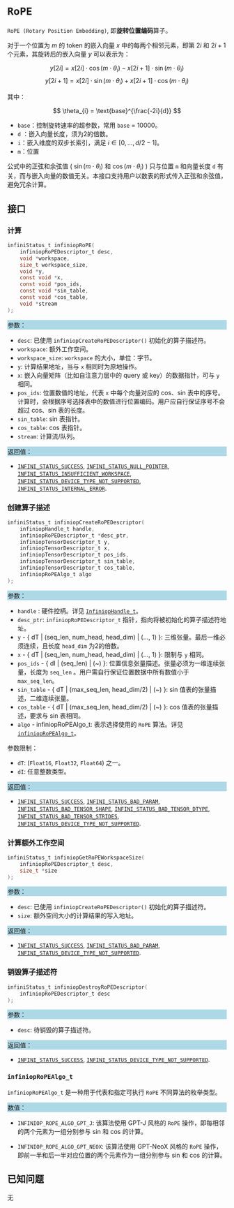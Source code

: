 ﻿
# `RoPE`

`RoPE (Rotary Position Embedding)`, 即**旋转位置编码**算子。

对于一个位置为 $m$ 的 token 的嵌入向量 $x$ 中的每两个相邻元素，即第 $2i$ 和 $2i+1$ 个元素，其旋转后的嵌入向量 $y$ 可以表示为：

  $$
  y[2i] = x[2i] \cdot \cos(m\cdot \theta_i) - x[2i+1] \cdot \sin(m\cdot \theta_i)
  $$
  $$
  y[2i+1] = x[2i] \cdot \sin(m\cdot \theta_i) + x[2i+1] \cdot \cos(m\cdot \theta_i)
  $$

其中：

$$
\theta_{i} = \text{base}^{\frac{-2i}{d}}
$$

- `base`：控制旋转速率的超参数，常用 `base` = 10000。
- `d` ：嵌入向量长度，须为2的倍数。
- `i`：嵌入维度的双步长索引，满足 $i \in [0, ..., d/2 - 1]$。
- `m`：位置

公式中的正弦和余弦值 ( $\sin(m\cdot \theta_i)$ 和 $\cos(m\cdot \theta_i)$ ) 只与位置 `m` 和向量长度 `d` 有关，而与嵌入向量的数值无关。本接口支持用户以数表的形式传入正弦和余弦值，避免冗余计算。

## 接口

### 计算

```c
infiniStatus_t infiniopRoPE(
    infiniopRoPEDescriptor_t desc,
    void *workspace,
    size_t workspace_size,
    void *y,
    const void *x,
    const void *pos_ids,
    const void *sin_table,
    const void *cos_table,
    void *stream
);
```

<div style="background-color: lightblue; padding: 1px;"> 参数： </div>

- `desc`:
  已使用 `infiniopCreateRoPEDescriptor()` 初始化的算子描述符。
- `workspace`:
  额外工作空间。
- `workspace_size`:
  `workspace` 的大小，单位：字节。
- `y`:
  计算结果地址，当与 `x` 相同时为原地操作。
- `x`:
  嵌入向量矩阵（比如自注意力层中的 query 或 key）的数据指针，可与 `y` 相同。
- `pos_ids`:
  位置数值的地址，代表 `x` 中每个向量对应的 cos、sin 表中的序号。计算时，会根据序号选择表中的数值进行位置编码。用户应自行保证序号不会超过 cos、sin 表的长度。
- `sin_table`:
  sin 表指针。
- `cos_table`:
  cos 表指针。
- `stream`:
  计算流/队列。

<div style="background-color: lightblue; padding: 1px;">  返回值：</div>

- [`INFINI_STATUS_SUCCESS`], [`INFINI_STATUS_NULL_POINTER`], [`INFINI_STATUS_INSUFFICIENT_WORKSPACE`], [`INFINI_STATUS_DEVICE_TYPE_NOT_SUPPORTED`], [`INFINI_STATUS_INTERNAL_ERROR`].

### 创建算子描述

```c
infiniStatus_t infiniopCreateRoPEDescriptor(
    infiniopHandle_t handle,
    infiniopRoPEDescriptor_t *desc_ptr,
    infiniopTensorDescriptor_t y,
    infiniopTensorDescriptor_t x,
    infiniopTensorDescriptor_t pos_ids,
    infiniopTensorDescriptor_t sin_table,
    infiniopTensorDescriptor_t cos_table,
    infiniopRoPEAlgo_t algo
);
```

<div style="background-color: lightblue; padding: 1px;"> 参数：</div>

- `handle`
 : 硬件控柄。详见 [`InfiniopHandle_t`]。
- `desc_ptr`:
  `infiniopRoPEDescriptor_t` 指针，指向将被初始化的算子描述符地址。
- `y` - { dT | (seq_len, num_head, head_dim) | (..., 1) }:
  三维张量。最后一维必须连续，且长度 `head_dim` 为2的倍数。
- `x` - { dT | (seq_len, num_head, head_dim) | (..., 1) }:
  限制与 `y` 相同。
- `pos_ids` - { dI | (seq_len) | (~) }:
  位置信息张量描述。张量必须为一维连续张量，长度为 `seq_len` 。用户需自行保证位置数据中所有数值小于 `max_seq_len`。
- `sin_table` - { dT | (max_seq_len, head_dim/2) | (~) }:
  sin 值表的张量描述，二维连续张量。
- `cos_table` - { dT | (max_seq_len, head_dim/2) | (~) }:
  cos 值表的张量描述，要求与 sin 表相同。
- `algo` - infiniopRoPEAlgo_t:
  表示选择使用的 `RoPE` 算法。详见 [`infiniopRoPEAlgo_t`](#infiniopropealgo_t)。

参数限制：

- `dT`:  (`Float16`, `Float32`, `Float64`) 之一。
- `dI`: 任意整数类型。

<div style="background-color: lightblue; padding: 1px;"> 返回值：</div>

- [`INFINI_STATUS_SUCCESS`], [`INFINI_STATUS_BAD_PARAM`],  [`INFINI_STATUS_BAD_TENSOR_SHAPE`], [`INFINI_STATUS_BAD_TENSOR_DTYPE`], [`INFINI_STATUS_BAD_TENSOR_STRIDES`], [`INFINI_STATUS_DEVICE_TYPE_NOT_SUPPORTED`].

### 计算额外工作空间

```c
infiniStatus_t infiniopGetRoPEWorkspaceSize(
    infiniopRoPEDescriptor_t desc,
    size_t *size
);
```

<div style="background-color: lightblue; padding: 1px;"> 参数：</div>

- `desc`:
  已使用 `infiniopCreateRoPEDescriptor()` 初始化的算子描述符。
- `size`:
  额外空间大小的计算结果的写入地址。

<div style="background-color: lightblue; padding: 1px;"> 返回值：</div>

- [`INFINI_STATUS_SUCCESS`], [`INFINI_STATUS_BAD_PARAM`], [`INFINI_STATUS_DEVICE_TYPE_NOT_SUPPORTED`].

### 销毁算子描述符

```c
infiniStatus_t infiniopDestroyRoPEDescriptor(
    infiniopRoPEDescriptor_t desc
);
```

<div style="background-color: lightblue; padding: 1px;"> 参数： </div>

- `desc`:
  待销毁的算子描述符。

<div style="background-color: lightblue; padding: 1px;"> 返回值： </div>

- [`INFINI_STATUS_SUCCESS`], [`INFINI_STATUS_DEVICE_TYPE_NOT_SUPPORTED`].

### `infiniopRoPEAlgo_t`

  `infiniopRoPEAlgo_t` 是一种用于代表和指定可执行 `RoPE` 不同算法的枚举类型。

<div style="background-color: lightblue; padding: 1px;"> 数值： </div>

- `INFINIOP_ROPE_ALGO_GPT_J`:
  该算法使用 GPT-J 风格的 `RoPE` 操作，即每相邻的两个元素为一组分别参与 sin 和 cos 的计算。

- `INFINIOP_ROPE_ALGO_GPT_NEOX`:
  该算法使用 GPT-NeoX 风格的 `RoPE` 操作，即前一半和后一半对应位置的两个元素作为一组分别参与 sin 和 cos 的计算。

## 已知问题

无

<!-- 链接 -->
[`InfiniopHandle_t`]: /infiniop/handle/README.md

[`INFINI_STATUS_SUCCESS`]: /common/status/README.md#INFINI_STATUS_SUCCESS
[`INFINI_STATUS_BAD_PARAM`]: /common/status/README.md#INFINI_STATUS_BAD_PARAM
[`INFINI_STATUS_DEVICE_TYPE_NOT_SUPPORTED`]: /common/status/README.md#INFINI_STATUS_DEVICE_TYPE_NOT_SUPPORTED
[`INFINI_STATUS_BAD_TENSOR_SHAPE`]: /common/status/README.md#INFINI_STATUS_BAD_TENSOR_SHAPE
[`INFINI_STATUS_BAD_TENSOR_DTYPE`]: /common/status/README.md#INFINI_STATUS_BAD_TENSOR_DTYPE
[`INFINI_STATUS_BAD_TENSOR_STRIDES`]: /common/status/README.md#INFINI_STATUS_BAD_TENSOR_STRIDES
[`INFINI_STATUS_NULL_POINTER`]:/common/status/README.md#INFINI_STATUS_NULL_POINTER
[`INFINI_STATUS_INSUFFICIENT_WORKSPACE`]:/common/status/README.md#INFINI_STATUS_INSUFFICIENT_WORKSPACE
[`INFINI_STATUS_INTERNAL_ERROR`]:/common/status/README.md#INFINI_STATUS_INTERNAL_ERROR
